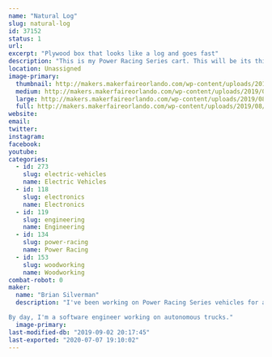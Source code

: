 ```yaml
---
name: "Natural Log"
slug: natural-log
id: 37152
status: 1
url: 
excerpt: "Plywood box that looks like a log and goes fast"
description: "This is my Power Racing Series cart. This will be its third race. It's a plywood box (no metal structure)."
location: Unassigned
image-primary:
  thumbnail: http://makers.makerfaireorlando.com/wp-content/uploads/2019/08/natural-log-small-150x150.jpg
  medium: http://makers.makerfaireorlando.com/wp-content/uploads/2019/08/natural-log-small-225x300.jpg
  large: http://makers.makerfaireorlando.com/wp-content/uploads/2019/08/natural-log-small-768x1024.jpg
  full: http://makers.makerfaireorlando.com/wp-content/uploads/2019/08/natural-log-small.jpg
website: 
email: 
twitter: 
instagram: 
facebook: 
youtube: 
categories:
  - id: 273
    slug: electric-vehicles
    name: Electric Vehicles
  - id: 118
    slug: electronics
    name: Electronics
  - id: 119
    slug: engineering
    name: Engineering
  - id: 134
    slug: power-racing
    name: Power Racing
  - id: 153
    slug: woodworking
    name: Woodworking
combat-robot: 0
maker:
  name: "Brian Silverman"
  description: "I've been working on Power Racing Series vehicles for a few years now. This is the first one I led the mechanical side of. I've made custom motor controllers for some of them, and am currently working on the next generation of those.

By day, I'm a software engineer working on autonomous trucks."
  image-primary: 
last-modified-db: "2019-09-02 20:17:45"
last-exported: "2020-07-07 19:10:02"
---
```

